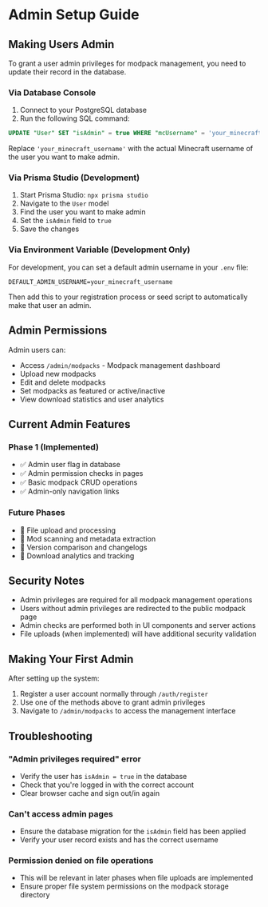 # Admin Setup Guide

## Making Users Admin

To grant a user admin privileges for modpack management, you need to update their record in the database.

### Via Database Console

1. Connect to your PostgreSQL database
2. Run the following SQL command:

```sql
UPDATE "User" SET "isAdmin" = true WHERE "mcUsername" = 'your_minecraft_username';
```

Replace `'your_minecraft_username'` with the actual Minecraft username of the user you want to make admin.

### Via Prisma Studio (Development)

1. Start Prisma Studio: `npx prisma studio`
2. Navigate to the `User` model
3. Find the user you want to make admin
4. Set the `isAdmin` field to `true`
5. Save the changes

### Via Environment Variable (Development Only)

For development, you can set a default admin username in your `.env` file:

```env
DEFAULT_ADMIN_USERNAME=your_minecraft_username
```

Then add this to your registration process or seed script to automatically make that user an admin.

## Admin Permissions

Admin users can:

- Access `/admin/modpacks` - Modpack management dashboard
- Upload new modpacks
- Edit and delete modpacks
- Set modpacks as featured or active/inactive
- View download statistics and user analytics

## Current Admin Features

### Phase 1 (Implemented)

- ✅ Admin user flag in database
- ✅ Admin permission checks in pages
- ✅ Basic modpack CRUD operations
- ✅ Admin-only navigation links

### Future Phases

- 🔄 File upload and processing
- 🔄 Mod scanning and metadata extraction
- 🔄 Version comparison and changelogs
- 🔄 Download analytics and tracking

## Security Notes

- Admin privileges are required for all modpack management operations
- Users without admin privileges are redirected to the public modpack page
- Admin checks are performed both in UI components and server actions
- File uploads (when implemented) will have additional security validation

## Making Your First Admin

After setting up the system:

1. Register a user account normally through `/auth/register`
2. Use one of the methods above to grant admin privileges
3. Navigate to `/admin/modpacks` to access the management interface

## Troubleshooting

### "Admin privileges required" error

- Verify the user has `isAdmin = true` in the database
- Check that you're logged in with the correct account
- Clear browser cache and sign out/in again

### Can't access admin pages

- Ensure the database migration for the `isAdmin` field has been applied
- Verify your user record exists and has the correct username

### Permission denied on file operations

- This will be relevant in later phases when file uploads are implemented
- Ensure proper file system permissions on the modpack storage directory
